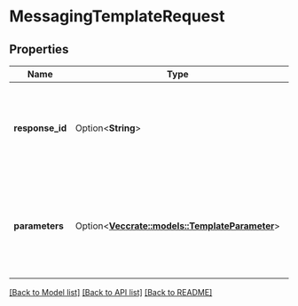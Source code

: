 # MessagingTemplateRequest

## Properties

Name | Type | Description | Notes
------------ | ------------- | ------------- | -------------
**response_id** | Option<**String**> | A Response Management response identifier for a messaging template defined response | [optional]
**parameters** | Option<[**Vec<crate::models::TemplateParameter>**](TemplateParameter.md)> | A list of Response Management response substitutions for the response's messaging template | [optional]

[[Back to Model list]](../README.md#documentation-for-models) [[Back to API list]](../README.md#documentation-for-api-endpoints) [[Back to README]](../README.md)


